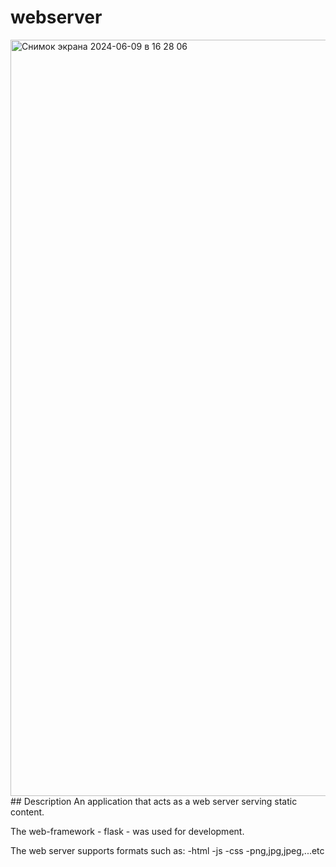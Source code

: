 # webserver
<img width="1210" alt="Снимок экрана 2024-06-09 в 16 28 06" src="https://github.com/aakulovaa/webserver/assets/152773831/cb04795c-9467-4da7-84ab-67dbf887ec2b">
## Description
An application that acts as a web server serving static content.  

The web-framework - flask - was used for development. 

The web server supports formats such as: 
-html
-js
-css 
-png,jpg,jpeg,...etc
